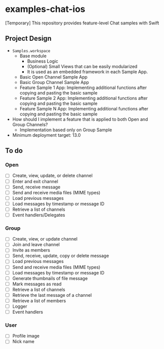 # examples-chat-ios
[Temporary] This repository provides feature-level Chat samples with Swift

## Project Design
- `Samples.workspace`
    - Base module
        - Business Logic
        - (Optional) Small Views that can be easily modularized
        - It is used as an embedded framework in each Sample App.
    - Basic Open Channel Sample App
    - Basic Group Channel Sample App
    - Feature Sample 1 App: Implementing additional functions after copying and pasting the basic sample
    - Feature Sample 2 App: Implementing additional functions after copying and pasting the basic sample
    - Feature Sample N App: Implementing additional functions after copying and pasting the basic sample
- How should I implement a feature that is applied to both Open and Group Channels?
    - Implementation based only on Group Sample
- Minimum deployment target: 13.0

## To do
### Open
- [ ] Create, view, update, or delete channel
- [ ] Enter and exit channel
- [ ] Send, receive message
- [ ] Send and receive media files (MIME types)
- [ ] Load previous messages
- [ ] Load messages by timestamp or message ID
- [ ] Retrieve a list of channels
- [ ] Event handlers/Delegates

### Group
- [ ] Create, view, or update channel
- [ ] Join and leave channel
- [ ] Invite as members
- [ ] Send, receive, update, copy or delete message
- [ ] Load previous messages
- [ ] Send and receive media files (MIME types)
- [ ] Load messages by timestamp or message ID
- [ ] Generate thumbnails of file message
- [ ] Mark messages as read
- [ ] Retrieve a list of channels
- [ ] Retrieve the last message of a channel
- [ ] Retrieve a list of members
- [ ] Logger
- [ ] Event handlers

### User
- [ ] Profile image
- [ ] Nick name
